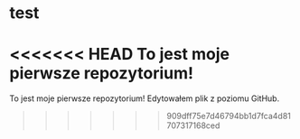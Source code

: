 # test

<<<<<<< HEAD
To jest moje pierwsze repozytorium!
=======
To jest moje pierwsze repozytorium!
Edytowałem plik z poziomu GitHub.
>>>>>>> 909dff75e7d46794bb1d7fca4d81707317168ced
